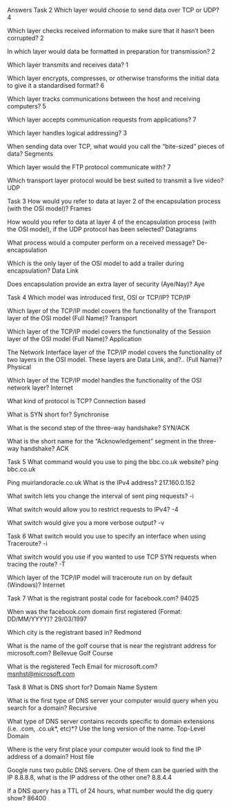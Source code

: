 Answers
Task 2
Which layer would choose to send data over TCP or UDP?
4

Which layer checks received information to make sure that it hasn’t been corrupted?
2

In which layer would data be formatted in preparation for transmission?
2

Which layer transmits and receives data?
1

Which layer encrypts, compresses, or otherwise transforms the initial data to give it a standardised format?
6

Which layer tracks communications between the host and receiving computers?
5

Which layer accepts communication requests from applications?
7

Which layer handles logical addressing?
3

When sending data over TCP, what would you call the “bite-sized” pieces of data?
Segments

Which layer would the FTP protocol communicate with?
7

Which transport layer protocol would be best suited to transmit a live video?
UDP

Task 3
How would you refer to data at layer 2 of the encapsulation process (with the OSI model)?
Frames

How would you refer to data at layer 4 of the encapsulation process (with the OSI model), if the UDP protocol has been selected?
Datagrams

What process would a computer perform on a received message?
De-encapsulation

Which is the only layer of the OSI model to add a trailer during encapsulation?
Data Link

Does encapsulation provide an extra layer of security (Aye/Nay)?
Aye

Task 4
Which model was introduced first, OSI or TCP/IP?
TCP/IP

Which layer of the TCP/IP model covers the functionality of the Transport layer of the OSI model (Full Name)?
Transport

Which layer of the TCP/IP model covers the functionality of the Session layer of the OSI model (Full Name)?
Application

The Network Interface layer of the TCP/IP model covers the functionality of two layers in the OSI model. These layers are Data Link, and?.. (Full Name)?
Physical

Which layer of the TCP/IP model handles the functionality of the OSI network layer?
Internet

What kind of protocol is TCP?
Connection based

What is SYN short for?
Synchronise

What is the second step of the three-way handshake?
SYN/ACK

What is the short name for the “Acknowledgement” segment in the three-way handshake?
ACK

Task 5
What command would you use to ping the bbc.co.uk website?
ping bbc.co.uk

Ping muirlandoracle.co.uk What is the IPv4 address?
217.160.0.152

What switch lets you change the interval of sent ping requests?
-i

What switch would allow you to restrict requests to IPv4?
-4

What switch would give you a more verbose output?
-v

Task 6
What switch would you use to specify an interface when using Traceroute?
-i

What switch would you use if you wanted to use TCP SYN requests when tracing the route?
-T

Which layer of the TCP/IP model will traceroute run on by default (Windows)?
Internet

Task 7
What is the registrant postal code for facebook.com?
94025

When was the facebook.com domain first registered (Format: DD/MM/YYYY)?
29/03/1997

Which city is the registrant based in?
Redmond

What is the name of the golf course that is near the registrant address for microsoft.com?
Bellevue Golf Course

What is the registered Tech Email for microsoft.com?
msnhst@microsoft.com

Task 8
What is DNS short for?
Domain Name System

What is the first type of DNS server your computer would query when you search for a domain?
Recursive

What type of DNS server contains records specific to domain extensions (i.e. .com, .co.uk*, etc)*? Use the long version of the name.
Top-Level Domain

Where is the very first place your computer would look to find the IP address of a domain?
Host file

Google runs two public DNS servers. One of them can be queried with the IP 8.8.8.8, what is the IP address of the other one?
8.8.4.4

If a DNS query has a TTL of 24 hours, what number would the dig query show?
86400

